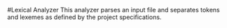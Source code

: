 #Lexical Analyzer
This analyzer parses an input file and separates tokens and lexemes as defined by the project specifications.